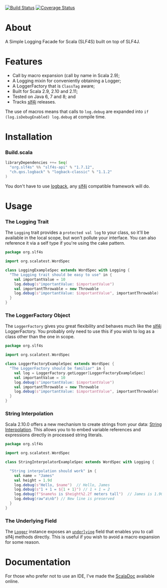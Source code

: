 [![Build Status](https://travis-ci.org/mattroberts297/slf4s.svg?branch=2.11)](https://travis-ci.org/mattroberts297/slf4s) [![Coverage Status](https://coveralls.io/repos/mattroberts297/slf4s/badge.svg?branch=2.11)](https://coveralls.io/r/mattroberts297/slf4s?branch=2.11)

# About
A Simple Logging Facade for Scala (SLF4S) built on top of SLF4J.

# Features
* Call by macro expansion (call by name in Scala 2.9);
* A Logging mixin for conveniently obtaining a Logger;
* A LoggerFactory that is `ClassTag` aware;
* Built for Scala 2.9, 2.10 and 2.11;
* Tested on Java 6, 7 and 8; and
* Tracks [slf4j](http://www.slf4j.org/) releases.

The use of macros means that calls to `log.debug` are expanded into `if (log.isDebugEnabled) log.debug` at compile time.

# Installation
### Build.scala
```scala
libraryDependencies ++= Seq(
  "org.slf4s" %% "slf4s-api" % "1.7.12",
  "ch.qos.logback" % "logback-classic" % "1.1.2"
)
```

You don't have to use [logback](http://logback.qos.ch/), any [slf4j](http://www.slf4j.org/) compatible framework will do.

# Usage
### The Logging Trait
The `Logging` trait provides a `protected val log` to your class, so it'll be available in the local scope, but won't pollute your interface. You can also reference it via a self type if you're using the cake pattern.
```scala
package org.slf4s

import org.scalatest.WordSpec

class LoggingExampleSpec extends WordSpec with Logging {
  "The Logging trait should be easy to use" in {
    val importantValue = 10
    log.debug(s"importantValue: $importantValue")
    val importantThrowable = new Throwable
    log.debug(s"importantValue: $importantValue", importantThrowable)
  }
}
```

### The LoggerFactory Object
The `LoggerFactory` gives you great flexibility and behaves much like the [slf4j](http://www.slf4j.org/) LoggerFactory. You probably only need to use this if you wish to log as a class other than the one in scope.
``` scala
package org.slf4s

import org.scalatest.WordSpec

class LoggerFactoryExampleSpec extends WordSpec {
  "The LoggerFactory should be familiar" in {
    val log = LoggerFactory.getLogger[LoggerFactoryExampleSpec]
    val importantValue = 10
    log.debug(s"importantValue: $importantValue")
    val importantThrowable = new Throwable
    log.debug(s"importantValue: $importantValue", importantThrowable)
  }
}
```

### String Interpolation
Scala 2.10.0 offers a new mechanism to create strings from your data: [String Interpolation](http://docs.scala-lang.org/overviews/core/string-interpolation.html). This allows you to to embed variable references and expressions directly in processed string literals.

``` scala
package org.slf4s

import org.scalatest.WordSpec

class StringInterpolatorExampleSpec extends WordSpec with Logging {

  "String interpolation should work" in {
    val name = "James"
    val height = 1.9d
    log.debug(s"Hello, $name")  // Hello, James
    log.debug(s"1 + 1 = ${1 + 1}") // 1 + 1 = 2
    log.debug(f"$name%s is $height%2.2f meters tall")  // James is 1.90 meters tall
    log.debug(raw"a\nb") // New line is preserved
  }
}
```

### The Underlying Field
The [`Logger`](http://slf4s.org/api/1.7.12/#org.slf4s.Logger) instance exposes an [`underlying`](http://slf4s.org/api/1.7.12/index.html#org.slf4s.Logger@underlying:org.slf4j.Logger) field that enables you to call slf4j methods directly. This is useful if you wish to avoid a macro expansion for some reason.

# Documentation
For those who prefer not to use an IDE, I've made the [ScalaDoc](http://slf4s.org/api/1.7.12/) available online.

